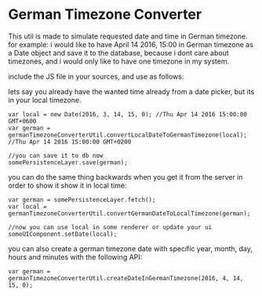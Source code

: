# German Timezone Converter

This util is made to simulate requested date and time in German timezone.
for example:
i would like to have April 14 2016, 15:00 in German timezone as a Date object and save it to the database, because i dont care about timezones, and i would only like to have one timezone in my system.


include the JS file in your sources, and use as follows:

lets say you already have the wanted time already from a date picker, but its in your local timezone.


    var local = new Date(2016, 3, 14, 15, 0); //Thu Apr 14 2016 15:00:00 GMT+0600 
    var german = germanTimezoneConverterUtil.convertLocalDateToGermanTimezone(local); //Thu Apr 14 2016 15:00:00 GMT+0200
    
    //you can save it to db now
    somePersistenceLayer.save(german);


you can do the same thing backwards when you get it from the server in order to show it show it in local time:


    var german = somePersistenceLayer.fetch();
    var local = germanTimezoneConverterUtil.convertGermanDateToLocalTimezone(german);
    
    //now you can use local in some renderer or update your ui
    someUIComponent.setDate(local);


you can also create a german timezone date with specific year, month, day, hours and minutes with the following API:

    var german = germanTimezoneConverterUtil.createDateInGermanTimezone(2016, 4, 14, 15, 0);

